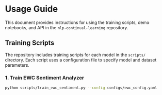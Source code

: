 # Usage Guide

This document provides instructions for using the training scripts, demo notebooks, and API in the `nlp-continual-learning` repository.

## Training Scripts

The repository includes training scripts for each model in the `scripts/` directory. Each script uses a configuration file to specify model and dataset parameters.

### 1. Train EWC Sentiment Analyzer
```bash
python scripts/train_ewc_sentiment.py --config configs/ewc_config.yaml --data-dir datasets/sentiment/ --save-dir results/models/ --verbose